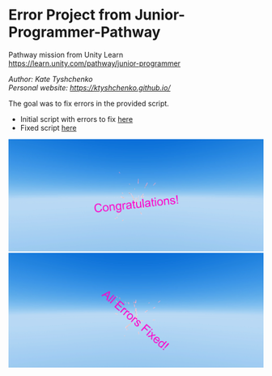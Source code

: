 # Error Project from Junior-Programmer-Pathway
Pathway mission from Unity Learn  
https://learn.unity.com/pathway/junior-programmer

_Author: Kate Tyshchenko_  
_Personal website: https://ktyshchenko.github.io/_

The goal was to fix errors in the provided script.
- Initial script with errors to fix [here](https://github.com/ktyshchenko/Junior-Programmer-Pathway/blob/main/ErrorProject/CongratScript_initial.cs)
- Fixed script [here](https://github.com/ktyshchenko/Junior-Programmer-Pathway/blob/main/ErrorProject/CongratScript_fixed.cs)

![alt text](https://github.com/ktyshchenko/Junior-Programmer-Pathway/blob/main/ErrorProject/Thumbnail%201.png)
![alt text](https://github.com/ktyshchenko/Junior-Programmer-Pathway/blob/main/ErrorProject/Thumbnail%202.png)
